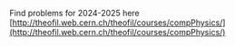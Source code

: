 Find problems for 2024-2025 here [http://theofil.web.cern.ch/theofil/courses/compPhysics/](http://theofil.web.cern.ch/theofil/courses/compPhysics/)

